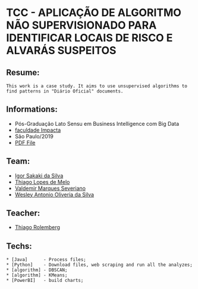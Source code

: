 # TCC - APLICAÇÃO DE ALGORITMO NÃO SUPERVISIONADO PARA IDENTIFICAR LOCAIS DE RISCO E ALVARÁS SUSPEITOS
## Resume:
```
This work is a case study. It aims to use unsupervised algorithms to find patterns in "Diário Oficial" documents.
```
## Informations:
* Pós-Graduação Lato Sensu em Business Intelligence com Big Data
* [faculdade Impacta](https://www.impacta.edu.br/)
* São Paulo/2019
* [PDF File](https://drive.google.com/file/d/1x0uc0qqaZgjJvs0dhS2XYZfcxn5JvU7x/view?usp=sharing)

## Team:
* [Igor Sakaki da Silva](https://www.linkedin.com/in/igor-sakaki/)
* [Thiago Lopes de Melo](https://www.linkedin.com/in/ACoAAAY2hcMBLTxcvOWglxoheosSTEITYtKfB5g?lipi=urn%3Ali%3Apage%3Ad_flagship3_profile_view_base_recent_activity_details_shares%3BLKVfI16tTkesX2s4sXqD2Q%3D%3D)
* [Valdemir Marques Severiano](https://www.linkedin.com/in/ACoAAAtisBoBy13mwJtIBBoLX9FNKcMyNyfLjzQ?lipi=urn%3Ali%3Apage%3Ad_flagship3_profile_view_base_recent_activity_details_shares%3BLKVfI16tTkesX2s4sXqD2Q%3D%3D)
* [Wesley Antonio Oliveria da Silva](https://www.linkedin.com/in/ACoAAB-lXkcBros_v_bmxMWsotFKTF1B811q-Pw?lipi=urn%3Ali%3Apage%3Ad_flagship3_profile_view_base_recent_activity_details_shares%3BLKVfI16tTkesX2s4sXqD2Q%3D%3D)

## Teacher:
* [Thiago Rolemberg](https://www.linkedin.com/in/ACoAAALlnoYBH01GX6q1hQNKDRMAsFE_Pqo1NgY?lipi=urn%3Ali%3Apage%3Ad_flagship3_profile_view_base_recent_activity_details_shares%3BLKVfI16tTkesX2s4sXqD2Q%3D%3D)
## Techs:
```
* [Java]      - Process files;
* [Python]    - Download files, web scraping and run all the analyzes;
* [algorithm] - DBSCAN;
* [algorithm] - KMeans;
* [PowerBI]   - build charts;
```

